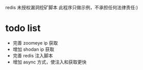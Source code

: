 redis 未授权漏洞挖矿脚本
此程序只做示例，不承担任何法律责任:)

# todo list
- 完善 zoomeye ip 获取
- 增加 shodan ip 获取
- 完善 redis 注入脚本
- 增加 async 方式，使注入和获取更快
